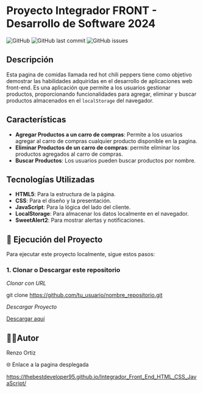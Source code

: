# Proyecto Integrador FRONT - Desarrollo de Software 2024

![GitHub](https://img.shields.io/github/license/TheBestDeveloper95/Integrador_Front_End_HTML_CSS_JavaScript)
![GitHub last commit](https://img.shields.io/github/last-commit/TheBestDeveloper95/Integrador_Front_End_HTML_CSS_JavaScript)
![GitHub issues](https://img.shields.io/github/issues/TheBestDeveloper95/Integrador_Front_End_HTML_CSS_JavaScript)

## Descripción

Esta pagina de comidas llamada red hot chili peppers tiene como objetivo demostrar las habilidades adquiridas en el desarrollo de aplicaciones web front-end. Es una aplicación que permite a los usuarios gestionar productos, proporcionando funcionalidades para agregar, eliminar y buscar productos almacenados en el `localStorage` del navegador.

## Características

- **Agregar Productos a un carro de compras**: Permite a los usuarios agregar al carro de compras cualquier producto disponible en la pagina.
- **Eliminar Productos de un carro de compras**: permite eliminar los productos agregados al carro de compras.
- **Buscar Productos**: Los usuarios pueden buscar productos por nombre.

## Tecnologías Utilizadas

- **HTML5**: Para la estructura de la página.
- **CSS**: Para el diseño y la presentación.
- **JavaScript**: Para la lógica del lado del cliente.
- **LocalStorage**: Para almacenar los datos localmente en el navegador.
- **SweetAlert2**: Para mostrar alertas y notificaciones.

## 🚀 Ejecución del Proyecto

Para ejecutar este proyecto localmente, sigue estos pasos:

### 1. Clonar o Descargar este repositorio

*Clonar con URL*
   
   git clone https://github.com/tu_usuario/nombre_repositorio.git
    
*Descargar Proyecto*

[Descargar aquí](https://github.com/TheBestDeveloper95/Integrador_Front_End_HTML_CSS_JavaScript/archive/refs/heads/main.zip)
   

## 🧑‍💻Autor

Renzo Ortiz

🌐 Enlace a la pagina desplegada

https://thebestdeveloper95.github.io/Integrador_Front_End_HTML_CSS_JavaScript/
